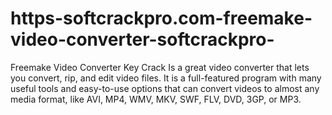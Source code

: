# https-softcrackpro.com-freemake-video-converter-softcrackpro-
Freemake Video Converter Key Crack  Is a great video converter that lets you convert, rip, and edit video files. It is a full-featured program with many useful tools and easy-to-use options that can convert videos to almost any media format, like AVI, MP4, WMV, MKV, SWF, FLV, DVD, 3GP, or MP3. 
